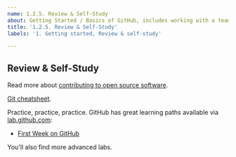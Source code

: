 ```yaml
---
name: 1.2.5. Review & Self-Study
about: Getting Started / Basics of GitHub, includes working with a team
title: '1.2.5. Review & Self-Study'
labels: '1. Getting started, Review & self-study'

---
```

## Review & Self-Study

Read more about [contributing to open source software](https://opensource.guide/how-to-contribute/#how-to-submit-a-contribution). 

[Git cheatsheet](https://training.github.com/downloads/github-git-cheat-sheet/).

Practice, practice, practice. GitHub has great learning paths available via [lab.github.com](https://lab.github.com/):

- [First Week on GitHub](https://lab.github.com/githubtraining/first-week-on-github)

You'll also find more advanced labs. 
